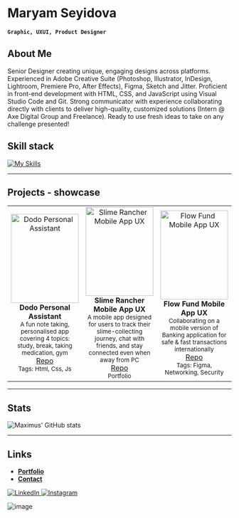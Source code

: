<!--
Credits and references used in this README:

1) Layout ideas and section inspiration:
   https://github.com/abhisheknaiidu/awesome-github-profile-readme?tab=readme-ov-file#descriptive-

2) Skill icons (SVG badges):
   https://github.com/tandpfun/skill-icons?tab=readme-ov-file#icons-list

3) GitHub stats card:
   https://github.com/anuraghazra/github-readme-stats
-->

# Maryam Seyidova
**`Graphic, UXUI, Product Designer`** 

## About Me
Senior Designer creating unique, engaging designs across platforms.
Experienced in Adobe Creative Suite (Photoshop, Illustrator, InDesign, Lightroom, Premiere Pro,
After Effects), Figma, Sketch and Jitter. Proficient in front-end development with HTML, CSS, and JavaScript using
Visual Studio Code and Git. Strong communicator with experience collaborating directly with clients to deliver high-quality, customized solutions (Intern @ Axe Digital Group and Freelance).
Ready to use fresh ideas to take on any challenge presented!


## Skill stack
<!-- Skill icons provided by skill-icons. Full icon list and names:
     https://github.com/tandpfun/skill-icons?tab=readme-ov-file#icons-list -->
[![My Skills](https://skillicons.dev/icons?i=git,github,html,css,javascript,illustrator,photoshop,figma&theme=light)](https://skillicons.dev)

---

## Projects - showcase

<table>
  <tr>
    <td align="center" width="33%">
      <a href="https://maryamseyidova.github.io/Dodo-main/pages/index.html">
        <img src="https://maryamseyidova.github.io/Dodo-main/pages/index.html"
             alt="Dodo Personal Assistant"
             style="width:100%; height:200px; object-fit:cover;"/>
      </a>
      <br/>
      <b>Dodo Personal Assistant</b><br/>
      <sub>A fun note taking, personalised app covering 4 topics: study, break, taking medication, gym</sub><br/>
        <a href="https://maryamseyidova.github.io/Dodo-main/pages/index.html">Repo</a>
      <br/>
      <sub>Tags: Html, Css, Js</sub>
    </td>
    <td align="center" width="33%">
      <a href="https://maryamseyidova.wixsite.com/portfolio">
        <img src="https://maryamseyidova.wixsite.com/portfolio"
             alt="Slime Rancher Mobile App UX"
             style="width:100%; height:200px; object-fit:cover;"/>
      </a>
      <br/>
      <b>Slime Rancher Mobile App UX</b><br/>
      <sub>A mobile app designed for users to track their slime-collecting journey, chat with friends, and stay connected even when away from PC</sub><br/>
        <a href="https://maryamseyidova.wixsite.com/portfolio">Repo</a>
      <br/>
      <sub>Portfolio</sub>
    </td>
    <td align="center" width="33%">
      <a href="https://maryamseyidova.wixsite.com/portfolio">
        <img src="https://maryamseyidova.wixsite.com/portfolio"
             alt="Flow Fund Mobile App UX"
             style="width:100%; height:200px; object-fit:cover;"/>
      </a>
      <br/>
      <b>Flow Fund Mobile App UX</b><br/>
      <sub>Collaborating on a mobile version of Banking application for safe & fast transactions internationally</sub><br/>
         <a href="https://maryamseyidova.wixsite.com/portfolio">Repo</a>
      <br/>
      <sub>Tags: Figma, Networking, Security</sub>
    </td>
  </tr>
</table>

---

## Stats
<!-- Stats card by anuraghazra/github-readme-stats
     Customization guide:
     - Hide private contributions: &count_private=true|false
     - Theme list: ?theme=gruvbox,radical,tokyonight,onedark,dracula etc.
     - Show icons: &show_icons=true
     Docs: https://github.com/anuraghazra/github-readme-stats -->
![Maximus' GitHub stats](https://github-readme-stats.vercel.app/api?username=MaryamSeyidova&show_icons=true&theme=gruvbox)

---

## Links
<!-- Section layout inspired by Awesome GitHub Profile README "Descriptive" patterns:
     https://github.com/abhisheknaiidu/awesome-github-profile-readme?tab=readme-ov-file#descriptive- -->
- [**Portfolio**](https://maryamseyidova.wixsite.com/portfolio)
- [**Contact**](mailto:maryam.seyidova@gmail.com)

<a href="https://www.linkedin.com/in/maryam-seyidova/" target="blank">
  <img src="https://skillicons.dev/icons?i=linkedin" alt="LinkedIn" />
</a>
<a href="https://www.instagram.com/ux_bymaryam/" target="blank">
  <img src="https://skillicons.dev/icons?i=instagram" alt="Instagram" />
</a>

<!-- Optional: fun GIF. Consider replacing with contribution streak or removing for a tighter, more professional finish. -->
![image](https://media3.giphy.com/media/v1.Y2lkPTc5MGI3NjExdnh1aHhyb3l6eWt0amQ4NWtiMjQ2bjZ1amw3dDIwYWN0MDY5OXZiMyZlcD12MV9pbnRlcm5hbF9naWZfYnlfaWQmY3Q9Zw/zzALYeLqMLDa6PEV2C/giphy.gif)
